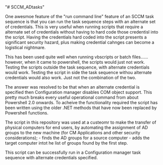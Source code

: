 "# SCCM_ADtasks" 

One awesmoe feature of the "run command line" feature of an SCCM task sequence is that you can run the task sequence steps with an alternate set of credentials. This is very useful when running scripts that require a alternate set of credentials without having to hard code those credentisl into the script. 
Having the credentials hard coded into the script presents a significant security hazard, plus making credential cahnges can become a logistical nightmare. 

This has been used quite well when running vbscripts or batch files...... however, when it came to powershell, the scripts would just not work. Testing the scripts outside the task sequence, with alternate credentials would work. Testing the script in side the task sequence withou alternate credentials would also work. Just not the combination of the two. 

The answer was resolved to be that when an alternate credential is specified then Configuration manager disables COM object support. This pretty much breaks every useful operational command from about Powershell 2.0 onwards. 
To acheive the functionality required the script has been written using the older .NET methods that have now been replaced by Powershell functions. 

The script in this repository was used at a custeomr to make the transfer of physical computers for end users, by automating the assignment of AD groups to the new machine (for CM Applications and other security considerations);
	- finds the AD groups for a source computer
	- adds the target computer intot he list of groups found by the first step. 
	
This script can be successfully run in a Configuration manager task sequence with alternate credentials specified. 